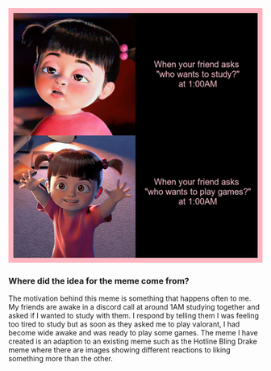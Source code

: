 ![](boo_meme.png)

### Where did the idea for the meme come from?
The motivation behind this meme is something that happens often to me. My friends are awake in a discord call at around 1AM studying together and asked if I wanted to study with them. 
I respond by telling them I was feeling too tired to study but as soon as they asked me to play valorant, 
I had become wide awake and was ready to play some games. 
The meme I have created is an adaption to an existing meme such as the Hotline Bling Drake meme where there are images showing different reactions to liking something more than the other.
